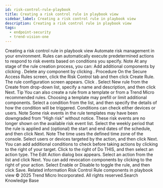 ```yaml
---
id: risk-control-rule-playbook
title: Creating a risk control rule in playbook view
sidebar_label: Creating a risk control rule in playbook view
description: Creating a risk control rule in playbook view
tags:
  - endpoint-security
  - trend-vision-one
---
```


 Creating a risk control rule in playbook view Automate risk management in your environment. Rules can automatically execute predetermined actions to respond to risk events based on conditions you specify. Note At any stage of the rule creation process, you can: Add additional components by clicking . Delete any component by clicking . Procedure On the Secure Access Rules screen, click the Risk Control tab and then click Create Rule. The rule configuration screen appears. Click . Select New rule from the Create from drop-down list, specify a name and description, and then click Next. Tip You can also create a rule from a template or from a Trend Micro recommended rules. Choosing a template may prefill or limit additional components. Select a condition from the list, and then specify the details of how the condition will be triggered. Conditions can check either devices or users. Note Some risk events in the rule templates may have been downgraded from “High risk” without notice. These risk events are no longer shown on the available risk event list. Select the weekly period that the rule is applied and (optional) the start and end dates of the schedule, and then click Next. Note The time uses the defined time zone of the console. Select users or devices targeted by the action, and then click Next. You can add additional conditions to check before taking actions by clicking to the right of your target. Click to the right of Do THIS, and then select an action type. The Edit Action dialog box appears. Select an action from the list and click Next. You can add revocation components by clicking to the right of your action. Select Enable or Disable to toggle the rule, and then click Save. Related information Risk Control Rule components in playbook view © 2025 Trend Micro Incorporated. All rights reserved.Search Knowledge Base